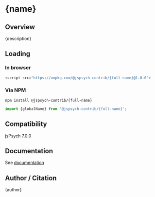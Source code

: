 # {name}

## Overview

{description}

## Loading

### In browser

```js
<script src="https://unpkg.com/@jspsych-contrib/{full-name}@1.0.0">
```

### Via NPM

```
npm install @jspsych-contrib/{full-name}
```

```js
import {globalName} from '@jspsych-contrib/{full-name}';
```

## Compatibility

jsPsych 7.0.0

## Documentation

See [documentation](https://github.com/jspsych/jspsych-contrib/blob/main/packages/{full-name}/docs/jspsych-{name}.md)

## Author / Citation

{author}